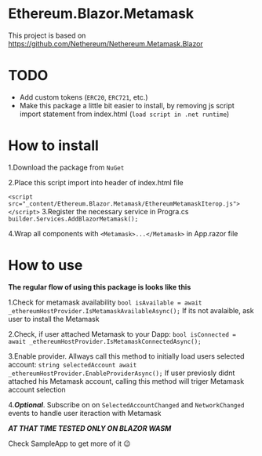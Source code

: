 # Ethereum.Blazor.Metamask

This project is based on https://github.com/Nethereum/Nethereum.Metamask.Blazor

# TODO
- Add custom tokens (``ERC20``, ``ERC721``, etc.)
- Make this package a little bit easier to install, by removing js script import statement from index.html (``load script in .net runtime``) 


# How to install

1.Download the package from ``NuGet``

2.Place this script import into header of index.html file

```<script src="_content/Ethereum.Blazor.Metamask/EthereumMetamaskIterop.js"></script>```
3.Register the necessary service in Progra.cs ```builder.Services.AddBlazorMetamask();```

4.Wrap all components with ``<Metamask>...</Metamask>`` in App.razor file

# How to use

****The regular flow of using this package is looks like this****

1.Check for metamask availability
```bool isAvailable = await _ethereumHostProvider.IsMetamaskAvailableAsync();```
If its not avalaible, ask user to install the Metamask

2.Check, if user attached Metamask to your Dapp:
``bool isConnected = await _ethereumHostProvider.IsMetamaskConnectedAsync();``

3.Enable provider. Allways call this method to initially load users selected account:
``string selectedAccount await _ethereumHostProvider.EnableProviderAsync();``
If user previosly didnt attached his Metamask account, calling this method will triger Metamask account selection

4.***Optional***. Subscribe on on ``SelectedAccountChanged`` and ``NetworkChanged`` events to handle user iteraction with Metamask

***AT THAT TIME TESTED ONLY ON BLAZOR WASM***

Check SampleApp to get more of it 😉
